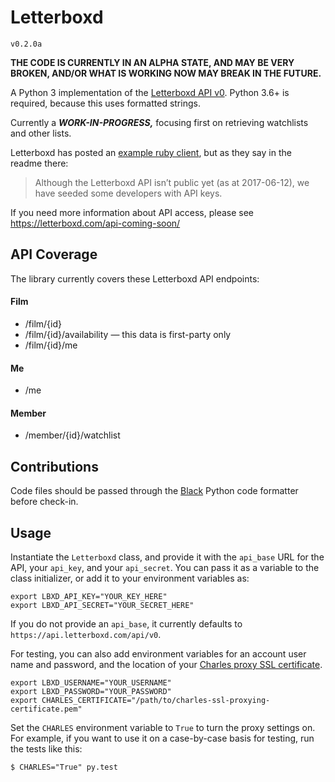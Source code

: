 # Letterboxd

`v0.2.0a`

**THE CODE IS CURRENTLY IN AN ALPHA STATE, AND MAY BE VERY BROKEN, AND/OR WHAT IS WORKING NOW MAY BREAK IN THE FUTURE.**

A Python 3 implementation of the [Letterboxd API v0](http://api-docs.letterboxd.com/). Python 3.6+ is required, because this uses formatted strings.
 
Currently a ***WORK-IN-PROGRESS,*** focusing first on retrieving watchlists and other lists.

Letterboxd has posted an [example ruby client](https://github.com/grantyb/letterboxd-api-example-ruby-client), but as they say in the readme there:

> Although the Letterboxd API isn’t public yet (as at 2017-06-12), we have seeded some developers with API keys.

If you need more information about API access, please see https://letterboxd.com/api-coming-soon/

## API Coverage

The library currently covers these Letterboxd API endpoints:

#### Film

- /film/{id}
- /film/{id}/availability — this data is first-party only
- /film/{id}/me

#### Me

- /me

#### Member

- /member/{id}/watchlist

## Contributions

Code files should be passed through the [Black](https://github.com/ambv/black) Python code formatter before check-in.

## Usage

Instantiate the `Letterboxd` class, and provide it with the `api_base` URL for the API, your `api_key`, and your `api_secret`. You can pass it as a variable to the class initializer, or add it to your environment variables as:

```
export LBXD_API_KEY="YOUR_KEY_HERE"
export LBXD_API_SECRET="YOUR_SECRET_HERE"
```

If you do not provide an `api_base`, it currently defaults to `https://api.letterboxd.com/api/v0`.

For testing, you can also add environment variables for an account user name and password, and the location of your [Charles proxy SSL certificate](https://www.charlesproxy.com/documentation/using-charles/ssl-certificates/).

```
export LBXD_USERNAME="YOUR_USERNAME"
export LBXD_PASSWORD="YOUR_PASSWORD"
export CHARLES_CERTIFICATE="/path/to/charles-ssl-proxying-certificate.pem"
```

Set the `CHARLES` environment variable to `True` to turn the proxy settings on. For example, if you want to use it on a case-by-case basis for testing, run the tests like this:

```
$ CHARLES="True" py.test
```
